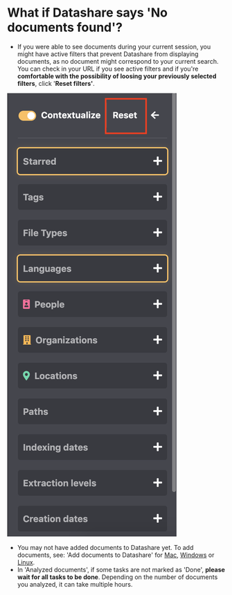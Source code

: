 # What if Datashare says 'No documents found'?

* If you were able to see documents during your current session, you might have active filters that prevent Datashare from displaying documents, as no document might correspond to your current search. You can check in your URL if you see active filters and if you're **comfortable with the possibility of loosing your previously selected filters**, click '**Reset filters'**.

![](../../../.gitbook/assets/reset-button.png)

* You may not have added documents to Datashare yet. To add documents, see: 'Add documents to Datashare' for [Mac](/mac/add-documents-to-datashare-on-mac), [Windows](/windows/add-documents-to-datashare-on-windows) or [Linux](/linux/add-documents-to-datashare-on-linux).
* In 'Analyzed documents', if some tasks are not marked as 'Done', **please wait for all tasks to be done**. Depending on the number of documents you analyzed, it can take multiple hours.
